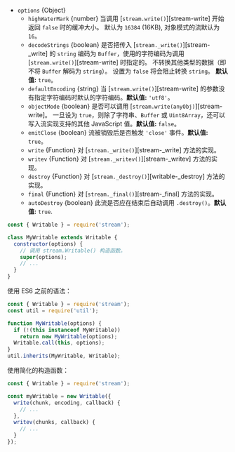 <!-- YAML
changes:
  - version: v14.0.0
    pr-url: https://github.com/nodejs/node/pull/30623
    description: Change `autoDestroy` option default to `true`.
  - version:
     - v11.2.0
     - v10.16.0
    pr-url: https://github.com/nodejs/node/pull/22795
    description: Add `autoDestroy` option to automatically `destroy()` the
                 stream when it emits `'finish'` or errors.
  - version: v10.0.0
    pr-url: https://github.com/nodejs/node/pull/18438
    description: Add `emitClose` option to specify if `'close'` is emitted on
                 destroy.
-->

* `options` {Object}
  * `highWaterMark` {number} 当调用 [`stream.write()`][stream-write] 开始返回 `false` 时的缓冲大小。
    默认为 `16384` (16KB), 对象模式的流默认为 `16`。
  * `decodeStrings` {boolean} 是否把传入 [`stream._write()`][stream-_write] 的 `string` 编码为 `Buffer`，使用的字符编码为调用 [`stream.write()`][stream-write] 时指定的。
    不转换其他类型的数据（即不将 `Buffer` 解码为 `string`）。 设置为 `false` 将会阻止转换 `string`。 **默认值:** `true`。
  * `defaultEncoding` {string} 当 [`stream.write()`][stream-write] 的参数没有指定字符编码时默认的字符编码。**默认值:** `'utf8'`。
  * `objectMode` {boolean} 是否可以调用 [`stream.write(anyObj)`][stream-write]。
    一旦设为 `true`，则除了字符串、`Buffer` 或 `Uint8Array`，还可以写入流实现支持的其他 JavaScript 值。**默认值:** `false`。
  * `emitClose` {boolean} 流被销毁后是否触发 `'close'` 事件。**默认值:** `true`。
  * `write` {Function} 对 [`stream._write()`][stream-_write] 方法的实现。
  * `writev` {Function} 对 [`stream._writev()`][stream-_writev] 方法的实现。
  * `destroy` {Function} 对 [`stream._destroy()`][writable-_destroy] 方法的实现。
  * `final` {Function} 对 [`stream._final()`][stream-_final] 方法的实现。
  * `autoDestroy` {boolean} 此流是否应在结束后自动调用 `.destroy()`。**默认值:** `true`.

<!-- eslint-disable no-useless-constructor -->
```js
const { Writable } = require('stream');

class MyWritable extends Writable {
  constructor(options) {
    // 调用 stream.Writable() 构造函数。
    super(options);
    // ...
  }
}
```

使用 ES6 之前的语法：

```js
const { Writable } = require('stream');
const util = require('util');

function MyWritable(options) {
  if (!(this instanceof MyWritable))
    return new MyWritable(options);
  Writable.call(this, options);
}
util.inherits(MyWritable, Writable);
```

使用简化的构造函数：

```js
const { Writable } = require('stream');

const myWritable = new Writable({
  write(chunk, encoding, callback) {
    // ...
  },
  writev(chunks, callback) {
    // ...
  }
});
```


